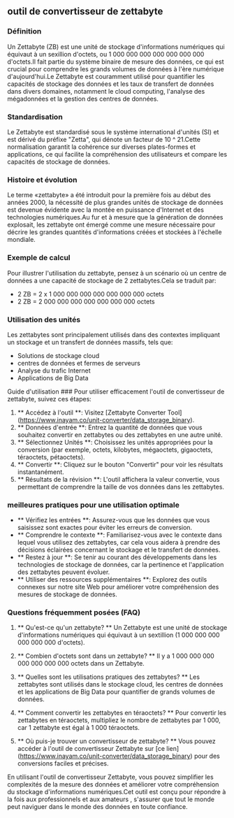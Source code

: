 ## outil de convertisseur de zettabyte

### Définition
Un Zettabyte (ZB) est une unité de stockage d'informations numériques qui équivaut à un sexillion d'octets, ou 1 000 000 000 000 000 000 000 d'octets.Il fait partie du système binaire de mesure des données, ce qui est crucial pour comprendre les grands volumes de données à l'ère numérique d'aujourd'hui.Le Zettabyte est couramment utilisé pour quantifier les capacités de stockage des données et les taux de transfert de données dans divers domaines, notamment le cloud computing, l'analyse des mégadonnées et la gestion des centres de données.

### Standardisation
Le Zettabyte est standardisé sous le système international d'unités (SI) et est dérivé du préfixe "Zetta", qui dénote un facteur de 10 ^ 21.Cette normalisation garantit la cohérence sur diverses plates-formes et applications, ce qui facilite la compréhension des utilisateurs et compare les capacités de stockage de données.

### Histoire et évolution
Le terme «zettabyte» a été introduit pour la première fois au début des années 2000, la nécessité de plus grandes unités de stockage de données est devenue évidente avec la montée en puissance d'Internet et des technologies numériques.Au fur et à mesure que la génération de données explosait, les zettabyte ont émergé comme une mesure nécessaire pour décrire les grandes quantités d'informations créées et stockées à l'échelle mondiale.

### Exemple de calcul
Pour illustrer l'utilisation du zettabyte, pensez à un scénario où un centre de données a une capacité de stockage de 2 zettabytes.Cela se traduit par:
- 2 ZB = 2 x 1 000 000 000 000 000 000 000 octets
- 2 ZB = 2 000 000 000 000 000 000 000 octets

### Utilisation des unités
Les zettabytes sont principalement utilisés dans des contextes impliquant un stockage et un transfert de données massifs, tels que:
- Solutions de stockage cloud
- centres de données et fermes de serveurs
- Analyse du trafic Internet
- Applications de Big Data

Guide d'utilisation ###
Pour utiliser efficacement l'outil de convertisseur de zettabyte, suivez ces étapes:
1. ** Accédez à l'outil **: Visitez [Zettabyte Converter Tool] (https://www.inayam.co/unit-converter/data_storage_binary).
2. ** Données d'entrée **: Entrez la quantité de données que vous souhaitez convertir en zettabytes ou des zettabytes en une autre unité.
3. ** Sélectionnez Unités **: Choisissez les unités appropriées pour la conversion (par exemple, octets, kilobytes, mégaoctets, gigaoctets, téraoctets, pétaoctets).
4. ** Convertir **: Cliquez sur le bouton "Convertir" pour voir les résultats instantanément.
5. ** Résultats de la révision **: L'outil affichera la valeur convertie, vous permettant de comprendre la taille de vos données dans les zettabytes.

### meilleures pratiques pour une utilisation optimale
- ** Vérifiez les entrées **: Assurez-vous que les données que vous saisissez sont exactes pour éviter les erreurs de conversion.
- ** Comprendre le contexte **: Familiarisez-vous avec le contexte dans lequel vous utilisez des zettabytes, car cela vous aidera à prendre des décisions éclairées concernant le stockage et le transfert de données.
- ** Restez à jour **: Se tenir au courant des développements dans les technologies de stockage de données, car la pertinence et l'application des zettabytes peuvent évoluer.
- ** Utiliser des ressources supplémentaires **: Explorez des outils connexes sur notre site Web pour améliorer votre compréhension des mesures de stockage de données.

### Questions fréquemment posées (FAQ)

1. ** Qu'est-ce qu'un zettabyte? **
Un Zettabyte est une unité de stockage d'informations numériques qui équivaut à un sextillion (1 000 000 000 000 000 000 d'octets).

2. ** Combien d'octets sont dans un zettabyte? **
Il y a 1 000 000 000 000 000 000 000 octets dans un Zettabyte.

3. ** Quelles sont les utilisations pratiques des zettabytes? **
Les zettabytes sont utilisés dans le stockage cloud, les centres de données et les applications de Big Data pour quantifier de grands volumes de données.

4. ** Comment convertir les zettabytes en téraoctets? **
Pour convertir les zettabytes en téraoctets, multipliez le nombre de zettabytes par 1 000, car 1 zettabyte est égal à 1 000 téraoctets.

5. ** Où puis-je trouver un convertisseur de zettabyte? **
Vous pouvez accéder à l'outil de convertisseur Zettabyte sur [ce lien] (https://www.inayam.co/unit-converter/data_storage_binary) pour des conversions faciles et précises.

En utilisant l'outil de convertisseur Zettabyte, vous pouvez simplifier les complexités de la mesure des données et améliorer votre compréhension du stockage d'informations numériques.Cet outil est conçu pour répondre à la fois aux professionnels et aux amateurs , s'assurer que tout le monde peut naviguer dans le monde des données en toute confiance.
